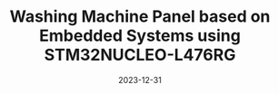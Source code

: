 ---
title: "Washing Machine Panel based on Embedded Systems using STM32NUCLEO-L476RG"
collection: curricular
permalink: /publication/curricular-5
excerpt: 'This paper is about the number 3. The number 4 is left for future work.'
date: 2023-12-31
---